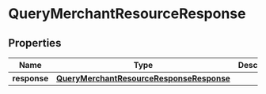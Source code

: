 

# QueryMerchantResourceResponse


## Properties

| Name | Type | Description | Notes |
| - | - | - | - |
|**response** | [**QueryMerchantResourceResponseResponse**](QueryMerchantResourceResponseResponse.md) |  |  |



